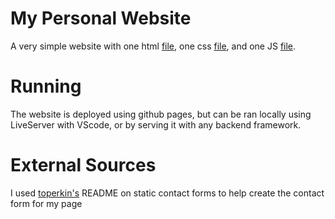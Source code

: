 # My Personal Website
A very simple website with one html [file](./index.html), one css [file](./index.css), and one JS [file](./index.js).

# Running
The website is deployed using github pages, but can be ran locally using LiveServer with VScode, or by serving it with any backend framework.

# External Sources
I used [toperkin's](https://github.com/toperkin/staticFormEmails/blob/master/README.md) README on static contact forms to help create the contact form for my page